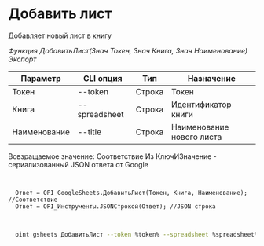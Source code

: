 ﻿---
sidebar_position: 1
---

# Добавить лист
 Добавляет новый лист в книгу


*Функция ДобавитьЛист(Знач Токен, Знач Книга, Знач Наименование) Экспорт*

  | Параметр | CLI опция | Тип | Назначение |
  |-|-|-|-|
  | Токен | --token | Строка | Токен |
  | Книга | --spreadsheet | Строка | Идентификатор книги |
  | Наименование | --title | Строка | Наименование нового листа |

  
  Вовзращаемое значение:   Соответствие Из КлючИЗначение - сериализованный JSON ответа от Google

```bsl title="Пример кода"
	

  Ответ = OPI_GoogleSheets.ДобавитьЛист(Токен, Книга, Наименование); //Соответствие
  Ответ = OPI_Инструменты.JSONСтрокой(Ответ); //JSON строка
	
```

```sh title="Пример команд CLI"
    
  oint gsheets ДобавитьЛист --token %token% --spreadsheet %spreadsheet% --title %title%

```


```json title="Результат"



```
